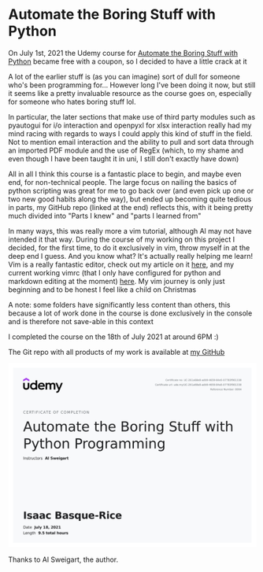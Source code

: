 # Automate the Boring Stuff with Python

On July 1st, 2021 the Udemy course for [Automate the Boring Stuff with Python](https://automatetheboringstuff.com/) became free with a coupon, so I decided to have a little crack at it

A lot of the earlier stuff is (as you can imagine) sort of dull for someone who's been programming for... However long I've been doing it now, but still it seems like a pretty invaluable resource as the course goes on, especially for someone who hates boring stuff lol.

In particular, the later sections that make use of third party modules such as pyautogui for i/o interaction and openpyxl for xlsx interaction really had my mind racing with regards to ways I could apply this kind of stuff in the field. Not to mention email interaction and the ability to pull and sort data through an imported PDF module and the use of RegEx (which, to my shame and even though I have been taught it in uni, I still don't exactly have down)

All in all I think this course is a fantastic place to begin, and maybe even end, for non-technical people. The large focus on nailing the basics of python scripting was great for me to go back over (and even pick up one or two new good habits along the way), but ended up becoming quite tedious in parts, my GitHub repo (linked at the end) reflects this, with it being pretty much divided into "Parts I knew" and "parts I learned from"

In many ways, this was really more a vim tutorial, although Al may not have intended it that way. During the course of my working on this project I decided, for the first time, to do it exclusively in vim, throw myself in at the deep end I guess. And you know what? It's actually really helping me learn! Vim is a really fantastic editor, check out my article on it [here](https://IBRice101.github.io/HacksocWiki/vim), and my current working vimrc (that I only have configured for python and markdown editing at the moment) [here](https://github.com/IBRice101/dotfiles/blob/main/vim/.vimrc). My vim journey is only just beginning and to be honest I feel like a child on Christmas

A note: some folders have significantly less content than others, this because a lot of work done in the course is done exclusively in the console and is therefore not save-able in this context

I completed the course on the 18th of July 2021 at around 6PM :)

The Git repo with all products of my work is available at [my GitHub](https://github.com/IBRice101/automate-the-boring-stuff)

![My Certificate of Completion](media/Certificate.jpg)

Thanks to Al Sweigart, the author.
